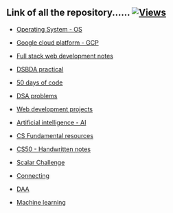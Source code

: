 ## Link of all the repository...... [![Views](https://hits.seeyoufarm.com/api/count/incr/badge.svg?url=https%3A%2F%2Fgithub.com%2Fprashantjagtap2909%2FLink-to-Repo&count_bg=%2379C83D&title_bg=%23555555&icon=&icon_color=%23E7E7E7&title=Views&edge_flat=false)](https://hits.seeyoufarm.com)


  - [Operating System - OS](https://github.com/prashantjagtap2909/OS)

  - [Google cloud platform - GCP](https://github.com/prashantjagtap2909/GCP)

  - [Full stack web development notes](https://github.com/prashantjagtap2909/Full-stack-web-development)

  - [DSBDA practical](https://github.com/prashantjagtap2909/DSBDA-practical-)

  - [50 days of code](https://github.com/prashantjagtap2909/125-Days-of-Code)

  - [DSA problems](https://github.com/prashantjagtap2909/DSA)

  - [Web development projects](https://github.com/prashantjagtap2909/Web-development-Projects)

  - [Artificial intelligence - AI](https://github.com/prashantjagtap2909/Artificial-Intelligence)

  - [CS Fundamental resources]()

  - [CS50 - Handwritten notes](https://github.com/prashantjagtap2909/cs50)

  - [Scalar Challenge]()
  
  - [Connecting ](https://github.com/prashantjagtap2909/Connecting)

  - [DAA](https://github.com/prashantjagtap2909/DAA)

  - [Machine learning]()

